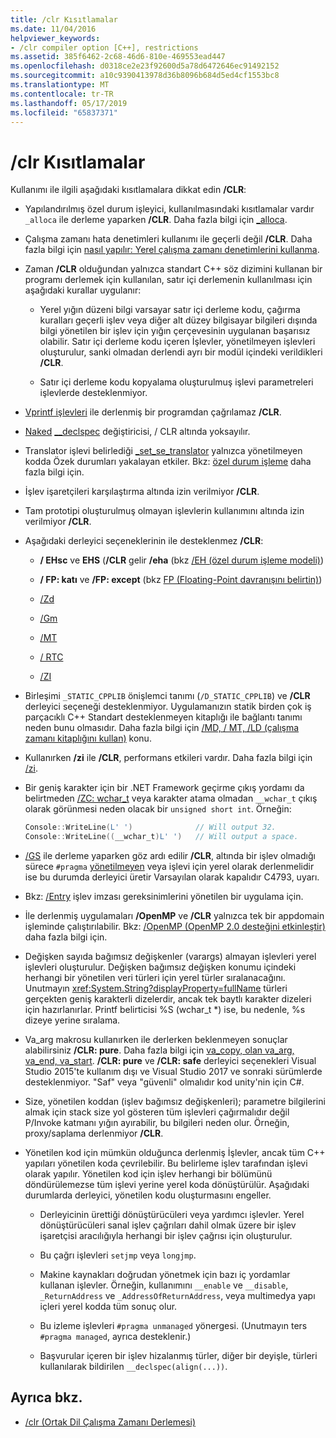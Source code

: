 ```yaml
---
title: /clr Kısıtlamalar
ms.date: 11/04/2016
helpviewer_keywords:
- /clr compiler option [C++], restrictions
ms.assetid: 385f6462-2c68-46d6-810e-469553ead447
ms.openlocfilehash: d0318ce2e23f92600d5a78d6472646ec91492152
ms.sourcegitcommit: a10c9390413978d36b8096b684d5ed4cf1553bc8
ms.translationtype: MT
ms.contentlocale: tr-TR
ms.lasthandoff: 05/17/2019
ms.locfileid: "65837371"
---
```

# <a name="clr-restrictions"></a>/clr Kısıtlamalar

Kullanımı ile ilgili aşağıdaki kısıtlamalara dikkat edin **/CLR**:

- Yapılandırılmış özel durum işleyici, kullanılmasındaki kısıtlamalar vardır `_alloca` ile derleme yaparken **/CLR**. Daha fazla bilgi için [_alloca](../../c-runtime-library/reference/alloca.md).

- Çalışma zamanı hata denetimleri kullanımı ile geçerli değil **/CLR**. Daha fazla bilgi için [nasıl yapılır: Yerel çalışma zamanı denetimlerini kullanma](/visualstudio/debugger/how-to-use-native-run-time-checks).

- Zaman **/CLR** olduğundan yalnızca standart C++ söz dizimini kullanan bir programı derlemek için kullanılan, satır içi derlemenin kullanılması için aşağıdaki kurallar uygulanır:

  - Yerel yığın düzeni bilgi varsayar satır içi derleme kodu, çağırma kuralları geçerli işlev veya diğer alt düzey bilgisayar bilgileri dışında bilgi yönetilen bir işlev için yığın çerçevesinin uygulanan başarısız olabilir. Satır içi derleme kodu içeren İşlevler, yönetilmeyen işlevleri oluşturulur, sanki olmadan derlendi ayrı bir modül içindeki verildikleri **/CLR**.

  - Satır içi derleme kodu kopyalama oluşturulmuş işlevi parametreleri işlevlerde desteklenmiyor.

- [Vprintf işlevleri](../../c-runtime-library/vprintf-functions.md) ile derlenmiş bir programdan çağrılamaz **/CLR**.

- [Naked](../../cpp/naked-cpp.md) [__declspec](../../cpp/declspec.md) değiştiricisi, / CLR altında yoksayılır.

- Translator işlevi belirlediği [_set_se_translator](../../c-runtime-library/reference/set-se-translator.md) yalnızca yönetilmeyen kodda Özek durumları yakalayan etkiler. Bkz: [özel durum işleme](../../extensions/exception-handling-cpp-component-extensions.md) daha fazla bilgi için.

- İşlev işaretçileri karşılaştırma altında izin verilmiyor **/CLR**.

- Tam prototipi oluşturulmuş olmayan işlevlerin kullanımını altında izin verilmiyor **/CLR**.

- Aşağıdaki derleyici seçeneklerinin ile desteklenmez **/CLR**:

  - **/ EHsc** ve **EHS** (**/CLR** gelir **/eha** (bkz [/EH (özel durum işleme modeli)](eh-exception-handling-model.md))

  - **/ FP: katı** ve **/FP: except** (bkz [FP (Floating-Point davranışını belirtin)](fp-specify-floating-point-behavior.md))

  - [/Zd](z7-zi-zi-debug-information-format.md)

  - [/Gm](gm-enable-minimal-rebuild.md)

  - [/MT](md-mt-ld-use-run-time-library.md)

  - [/ RTC](rtc-run-time-error-checks.md)

  - [/ZI](z7-zi-zi-debug-information-format.md)

- Birleşimi `_STATIC_CPPLIB` önişlemci tanımı (`/D_STATIC_CPPLIB`) ve **/CLR** derleyici seçeneği desteklenmiyor. Uygulamanızın statik birden çok iş parçacıklı C++ Standart desteklenmeyen kitaplığı ile bağlantı tanımı neden bunu olmasıdır. Daha fazla bilgi için [/MD, / MT, /LD (çalışma zamanı kitaplığını kullan)](md-mt-ld-use-run-time-library.md) konu.

- Kullanırken **/zi** ile **/CLR**, performans etkileri vardır. Daha fazla bilgi için [/zi](z7-zi-zi-debug-information-format.md).

- Bir geniş karakter için bir .NET Framework geçirme çıkış yordamı da belirtmeden [/ZC: wchar_t](zc-wchar-t-wchar-t-is-native-type.md) veya karakter atama olmadan `__wchar_t` çıkış olarak görünmesi neden olacak bir `unsigned short int`. Örneğin:

    ```cpp
    Console::WriteLine(L' ')              // Will output 32.
    Console::WriteLine((__wchar_t)L' ')   // Will output a space.
    ```

- [/GS](gs-buffer-security-check.md) ile derleme yaparken göz ardı edilir **/CLR**, altında bir işlev olmadığı sürece `#pragma` [yönetilmeyen](../../preprocessor/managed-unmanaged.md) veya işlevi için yerel olarak derlenmelidir ise bu durumda derleyici üretir Varsayılan olarak kapalıdır C4793, uyarı.

- Bkz: [/Entry](entry-entry-point-symbol.md) işlev imzası gereksinimlerini yönetilen bir uygulama için.

- İle derlenmiş uygulamaları **/OpenMP** ve **/CLR** yalnızca tek bir appdomain işleminde çalıştırılabilir.  Bkz: [/OpenMP (OpenMP 2.0 desteğini etkinleştir)](openmp-enable-openmp-2-0-support.md) daha fazla bilgi için.

- Değişken sayıda bağımsız değişkenler (varargs) almayan işlevleri yerel işlevleri oluşturulur. Değişken bağımsız değişken konumu içindeki herhangi bir yönetilen veri türleri için yerel türler sıralanacağını. Unutmayın <xref:System.String?displayProperty=fullName> türleri gerçekten geniş karakterli dizelerdir, ancak tek baytlı karakter dizeleri için hazırlanırlar. Printf belirticisi %S (wchar_t *) ise, bu nedenle, %s dizeye yerine sıralama.

- Va_arg makrosu kullanırken ile derlerken beklenmeyen sonuçlar alabilirsiniz **/CLR: pure**. Daha fazla bilgi için [va_copy, olan va_arg, va_end, va_start](../../c-runtime-library/reference/va-arg-va-copy-va-end-va-start.md). **/CLR: pure** ve **/CLR: safe** derleyici seçenekleri Visual Studio 2015'te kullanım dışı ve Visual Studio 2017 ve sonraki sürümlerde desteklenmiyor. "Saf" veya "güvenli" olmalıdır kod unity'nin için C#.

- Size, yönetilen koddan (işlev bağımsız değişkenleri); parametre bilgilerini almak için stack size yol gösteren tüm işlevleri çağırmalıdır değil P/Invoke katmanı yığın ayırabilir, bu bilgileri neden olur.  Örneğin, proxy/saplama derlenmiyor **/CLR**.

- Yönetilen kod için mümkün olduğunca derlenmiş İşlevler, ancak tüm C++ yapıları yönetilen koda çevrilebilir.  Bu belirleme işlev tarafından işlevi olarak yapılır. Yönetilen kod için işlev herhangi bir bölümünü döndürülemezse tüm işlevi yerine yerel koda dönüştürülür. Aşağıdaki durumlarda derleyici, yönetilen kodu oluşturmasını engeller.

  - Derleyicinin ürettiği dönüştürücüleri veya yardımcı işlevler. Yerel dönüştürücüleri sanal işlev çağrıları dahil olmak üzere bir işlev işaretçisi aracılığıyla herhangi bir işlev çağrısı için oluşturulur.

  - Bu çağrı işlevleri `setjmp` veya `longjmp`.

  - Makine kaynakları doğrudan yönetmek için bazı iç yordamlar kullanan işlevler. Örneğin, kullanımını `__enable` ve `__disable`, `_ReturnAddress` ve `_AddressOfReturnAddress`, veya multimedya yapı içleri yerel kodda tüm sonuç olur.

  - Bu izleme işlevleri `#pragma unmanaged` yönergesi. (Unutmayın ters `#pragma managed`, ayrıca desteklenir.)

  - Başvurular içeren bir işlev hizalanmış türler, diğer bir deyişle, türleri kullanılarak bildirilen `__declspec(align(...))`.

## <a name="see-also"></a>Ayrıca bkz.

- [/clr (Ortak Dil Çalışma Zamanı Derlemesi)](clr-common-language-runtime-compilation.md)
